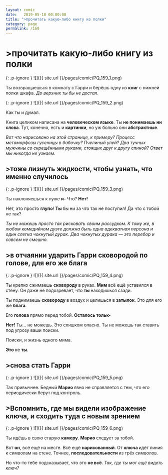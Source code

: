 ```yaml
---
layout: comic
date:   2019-05-10 00:00:00 
title: ">прочитать какую-либо книгу из полки"
category: page
permalink: /160
---
```

# >прочитать какую-либо книгу из полки

{: .p-ignore }
![]({{ site.url }}/pages/comic/PQ_159_1.png)

Ты возвращаешься в комнату с Гарри и берёшь одну из <strong>книг </strong>с нижней полки шкафа. <em>До верхних ты бы не достал</em>.

{: .p-ignore }
![]({{ site.url }}/pages/comic/PQ_159_2.png)

Как ты и думал.

Книга целиком написана на <strong>человеческом языке</strong>. Ты <strong>не понимаешь ни слова</strong>. Тут, конечно, есть и <strong>картинки</strong>, но уж больно они <strong>абстрактные</strong>.

<em>Вот что нарисовано на этой странице, к примеру? Процесс метаморфозы гусеницы в бабочку? Пчелиный улей? Два тучных мужчины со скрещёнными руками, стоящих друг к другу спиной? Ответ мы никогда не узнаем.</em>

## >тоже лизнуть жидкости, чтобы узнать, что именно случилось

{: .p-ignore }
![]({{ site.url }}/pages/comic/PQ_159_3.png)

Ты наклоняешься к луже <strong>и-</strong> Что? <strong>Нет!</strong>

Нет, это просто <strong>глупо</strong>! <strong>Ты </strong>бы ни за что так не поступил! Да что с тобой не так?

<em>Ты не можешь просто так рисковать своим рассудком. К тому же, в любом комедийном дуэте должна быть одна адекватная персона и один слегка чокнутый дурак. Два чокнутых дурака — это перебор и совсем не смешно.</em>

## >в отчаянии ударить Гарри сковородой по голове, для его же блага

{: .p-ignore }
![]({{ site.url }}/pages/comic/PQ_159_4.png)

Ты крепко сжимаешь <strong>сковороду </strong>в руках. <strong>Мим </strong>всё ещё уставился в стену. Он даже не подозревает, что <strong>ты </strong>находишься сзади.

Ты поднимаешь <strong>сковороду </strong>в воздух и целишься в <strong>затылок</strong>. Это для его же <strong>блага</strong>.

Его <strong>голова </strong>прямо перед тобой. <strong>Осталось тольк-</strong>

<strong>Нет! </strong>Ты… не можешь. Это слишком опасно. Ты не можешь так ставить под угрозу ваши поиски. 

Поиски, и жизнь одного мима.

<strong>Это </strong>не <strong>ты</strong>.

## >снова стать Гарри

{: .p-ignore }
![]({{ site.url }}/pages/comic/PQ_159_5.png)

Так привычнее. Бедный <strong>Марио </strong>явно не справляется с тем, что его периодически берут под контроль.

## >Вспомнить, где мы видели изображение ключа, и сходить туда с новым зрением

{: .p-ignore }
![]({{ site.url }}/pages/comic/PQ_159_6.png)

Ты идёшь в свою старую <strong>камеру</strong>. <strong>Марио </strong>следует за тобой.

Вот <strong>он</strong>, всё ещё на месте. Всё ещё <strong>нарисованный</strong>. От <strong>ключа </strong>идёт линия к символам на стене. Точнее, <strong>последовательности </strong>из трёх<strong> </strong>символов.

Но что-то тебе подсказывает, что это <strong>не всё</strong>. <em>Так, где ты мог ещё видеть ключ?</em>
